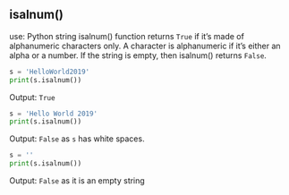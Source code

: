 ## isalnum()
use: Python string isalnum() function returns `True` if it’s made of alphanumeric characters only. A character is alphanumeric if it’s either an alpha or a number. If the string is empty, then isalnum() returns `False`.

```Python
s = 'HelloWorld2019'
print(s.isalnum())
```
Output: `True`

```Python
s = 'Hello World 2019'
print(s.isalnum())
```
Output: `False` as `s` has white spaces.

```Python
s = ''
print(s.isalnum())
```
Output: `False` as it is an empty string


